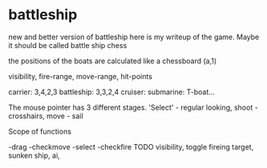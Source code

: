 # battleship
new and better version of battleship
here is my writeup of the game. Maybe it should be called battle ship chess

the positions of the boats are calculated like a chessboard (a,1)

visibility, fire-range, move-range, hit-points

carrier: 3,4,2,3
battleship: 3,3,2,4
cruiser:
submarine:
T-boat...

The mouse pointer has 3 different stages. 'Select' - regular looking, shoot - crosshairs, move - sail

Scope of functions

-drag
-checkmove
-select
-checkfire
TODO visibility, toggle fireing target, sunken ship, ai, 
